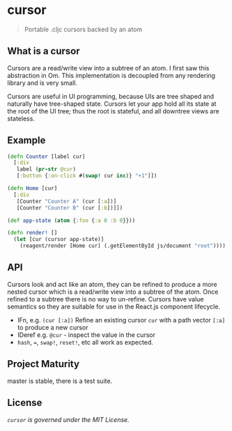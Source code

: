 cursor
===============

> Portable .cljc cursors backed by an atom

## What is a cursor

Cursors are a read/write view into a subtree of an atom. I first saw this abstraction in Om. This implementation is decoupled from any rendering library and is very small.

Cursors are useful in UI programming, because UIs are tree shaped and naturally have tree-shaped state. 
Cursors let your app hold all its state at the root of the UI tree; thus the root is stateful, and all downtree views are stateless.
 
## Example
 
```clojure
(defn Counter [label cur]
  [:div
   label (pr-str @cur)
   [:button {:on-click #(swap! cur inc)} "+1"]])

(defn Home [cur]
  [:div
   [Counter "Counter A" (cur [:a])]
   [Counter "Counter B" (cur [:b])]])

(def app-state (atom {:foo {:a 0 :b 0}}))

(defn render! []
  (let [cur (cursor app-state)]
    (reagent/render [Home cur] (.getElementById js/document "root"))))
```

## API

Cursors look and act like an atom, they can be refined to produce a more nested cursor which is a read/write view into a 
subtree of the atom. Once refined to a subtree there is no way to un-refine. 
Cursors have value semantics so they are suitable for use in the React.js component lifecycle.

 * IFn, e.g. `(cur [:a])` Refine an existing cursor `cur` with a path vector `[:a]` to produce a new cursor
 * IDeref e.g. `@cur` - inspect the value in the cursor
 * `hash`, `=`, `swap!`, `reset!`, etc all work as expected. 

## Project Maturity

master is stable, there is a test suite.

## License

_`cursor` is governed under the MIT License._
